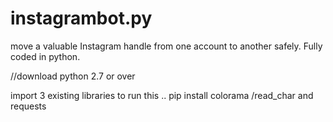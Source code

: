 # instagrambot.py
move a valuable Instagram handle from one account to another safely. Fully coded in python. 

//download python 2.7 or over


import 3 existing libraries to run this .. 
pip install colorama /read_char and requests 
